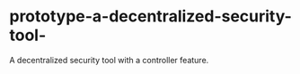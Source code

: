 # prototype-a-decentralized-security-tool-
A decentralized security tool with a controller feature.
